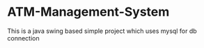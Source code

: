 # ATM-Management-System

This is a java swing based simple project which uses mysql for db connection
